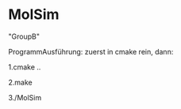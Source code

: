 MolSim
===

"GroupB"

ProgrammAusführung: zuerst in cmake rein, dann:

1.cmake ..

2.make

3./MolSim

